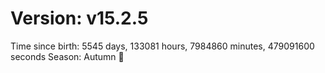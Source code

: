 # Version: v15.2.5
Time since birth: 5545 days, 133081 hours, 7984860 minutes, 479091600 seconds
Season: Autumn 🍁
